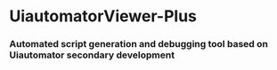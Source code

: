 # UiautomatorViewer-Plus
### Automated script generation and debugging tool based on Uiautomator secondary development
